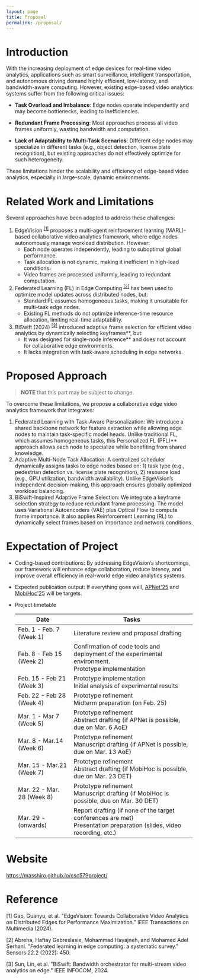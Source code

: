 ```yaml
---
layout: page
title: Proposal
permalink: /proposal/
---
```


# Introduction

With the increasing deployment of edge devices for real-time video analytics, applications such as smart surveillance, intelligent transportation, and autonomous driving demand highly efficient, low-latency, and bandwidth-aware computing. However, existing edge-based video analytics systems suffer from the following critical issues:

- **Task Overload and Imbalance**: Edge nodes operate independently and may become bottlenecks, leading to inefficiencies.

- **Redundant Frame Processing**: Most approaches process all video frames uniformly, wasting bandwidth and computation.

- **Lack of Adaptability to Multi-Task Scenarios**: Different edge nodes may specialize in different tasks (e.g., object detection, license plate recognition), but existing approaches do not effectively optimize for such heterogeneity.

These limitations hinder the scalability and efficiency of edge-based video analytics, especially in large-scale, dynamic environments.

# Related Work and Limitations

Several approaches have been adopted to address these challenges:

1. EdgeVision <sup><a href="#ref1">[1]</a></sup> proposes a multi-agent reinforcement learning (MARL)-based collaborative video analytics framework, where edge nodes autonomously manage workload distribution. However:
   - Each node operates independently, leading to suboptimal global performance.
   - Task allocation is not dynamic, making it inefficient in high-load conditions.
   - Video frames are processed uniformly, leading to redundant computation.
2. Federated Learning (FL) in Edge Computing <sup><a href="#ref2">[2]</a></sup> has been used to optimize model updates across distributed nodes, but:
   - Standard FL assumes homogeneous tasks, making it unsuitable for multi-task edge nodes.
   - Existing FL methods do not optimize inference-time resource allocation, limiting real-time adaptability.
3. BiSwift (2024) <sup><a href="#ref3">[3]</a></sup> introduced adaptive frame selection for efficient video analytics by dynamically selecting keyframes**, but:
   - It was designed for single-node inference** and does not account for collaborative edge environments.
   - It lacks integration with task-aware scheduling in edge networks.

# Proposed Approach

>  **NOTE** that this part may be subject to change.

To overcome these limitations, we propose a collaborative edge video analytics framework that integrates:

1. Federated Learning with Task-Aware Personalization: We introduce a shared backbone network for feature extraction while allowing edge nodes to maintain task-specific model heads. Unlike traditional FL, which assumes homogeneous tasks, this Personalized FL (PFL)** approach allows each node to specialize while benefiting from shared knowledge.
2. Adaptive Multi-Node Task Allocation: A centralized scheduler dynamically assigns tasks to edge nodes based on: 1) task type (e.g., pedestrian detection vs. license plate recognition), 2) resource load (e.g., GPU utilization, bandwidth availability). Unlike EdgeVision’s independent decision-making, this approach ensures globally optimized workload balancing.
3. BiSwift-Inspired Adaptive Frame Selection: We integrate a keyframe selection strategy to reduce redundant frame processing. The model uses Variational Autoencoders (VAE) plus Optical Flow to compute frame importance. It also applies Reinforcement Learning (RL) to dynamically select frames based on importance and network conditions.

# Expectation of Project

- Coding-based contributions: By addressing EdgeVision’s shortcomings, our framework will enhance edge collaboration, reduce latency, and improve overall efficiency in real-world edge video analytics systems.

- Expected publication output: If everything goes well, [APNet'25](https://conferences.sigcomm.org/events/apnet2025/index.php) and [MobiHoc'25](https://www.sigmobile.org/mobihoc/2025/) will be targets.

- Project timetable

  | Date                       | Tasks                                                        |
  | -------------------------- | ------------------------------------------------------------ |
  | Feb. 1 - Feb. 7 (Week 1)   | Literature review and proposal drafting                      |
  | Feb. 8 - Feb 15 (Week 2)   | Confirmation of code tools and deployment of the experimental environment.<br />Prototype implementation |
  | Feb. 15 - Feb 21 (Week 3)  | Prototype implementation<br />Initial analysis of experimental results |
  | Feb. 22 - Feb 28 (Week 4)  | Prototype refinement <br />Midterm preparation (on Feb. 25)  |
  | Mar. 1 - Mar 7 (Week 5)    | Prototype refinement<br />Abstract drafting (if APNet is possible, due on Mar. 6 AoE) |
  | Mar. 8 - Mar.14 (Week 6)   | Prototype refinement<br />Manuscript drafting (if APNet is possible, due on Mar. 13 AoE) |
  | Mar. 15 - Mar.21 (Week 7)  | Prototype refinement<br />Abstract drafting (if MobiHoc is possible, due on Mar. 23 DET) |
  | Mar. 22 - Mar. 28 (Week 8) | Prototype refinement<br />Manuscript drafting (if MobiHoc is possible, due on Mar. 30 DET) |
  | Mar. 29 - (onwards)        | Report drafting (if none of the target conferences are met)<br />Presentation preparation (slides, video recording, etc.) |

# Website

https://masshiro.github.io/csc579project/

# Reference

<p id="ref1">[1] Gao, Guanyu, et al. "EdgeVision: Towards Collaborative Video Analytics on Distributed Edges for Performance Maximization." IEEE Transactions on Multimedia (2024).

<p id="ref2">[2] Abreha, Haftay Gebreslasie, Mohammad Hayajneh, and Mohamed Adel Serhani. "Federated learning in edge computing: a systematic survey." Sensors 22.2 (2022): 450.

<p id="ref3">[3] Sun, Lin, et al. "BiSwift: Bandwidth orchestrator for multi-stream video analytics on edge." IEEE INFOCOM, 2024.